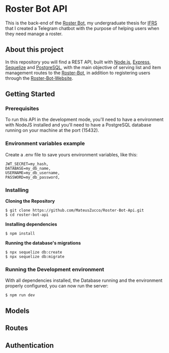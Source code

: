 # Roster Bot API

This is the back-end of the [Roster Bot](https://github.com/MateusZucco/Roster-Bot), my undergraduate thesis for [IFRS](https://ifrs.edu.br/) that I created a Telegram chatbot with the purpose of helping users when they need manage a roster.

 ## About this project
 
 In this repository you will find a REST API, built with [Node.js](https://nodejs.org/en/), [Express](https://expressjs.com/), [Sequelize](https://sequelize.org/) and [PostgreSQL](https://www.postgresql.org/), with the main objective of serving list and item management routes to the [Roster-Bot](https://github.com/MateusZucco/Roster-Bot), in addition to registering users through the [Roster-Bot-Website](https://github.com/MateusZucco/Roster-Bot-Website).
  
## Getting Started

### Prerequisites

To run this API in the development mode, you'll need to have a environment with NodeJS installed and you'll need to have a PostgreSQL database running on your machine at the port (15432).

### Environment variables example
Create a .env file to save yours environment variables, like this:

```
JWT_SECRET=my_hash,
DATABASE=my_db_name,
USERNAME=my_db_username,
PASSWORD=my_db_password,
```

### Installing

**Cloning the Repository**

```
$ git clone https://github.com/MateusZucco/Roster-Bot-Api.git
$ cd roster-bot-api
```

**Installing dependencies**

```
$ npm install
```
**Running the database's migrations**

```
$ npx sequelize db:create
$ npx sequelize db:migrate
```

### Running the Development environment

With all dependencies installed, the Database running and the environment properly configured, you can now run the server:

```
$ npm run dev
```

## Models

## Routes

## Authentication
